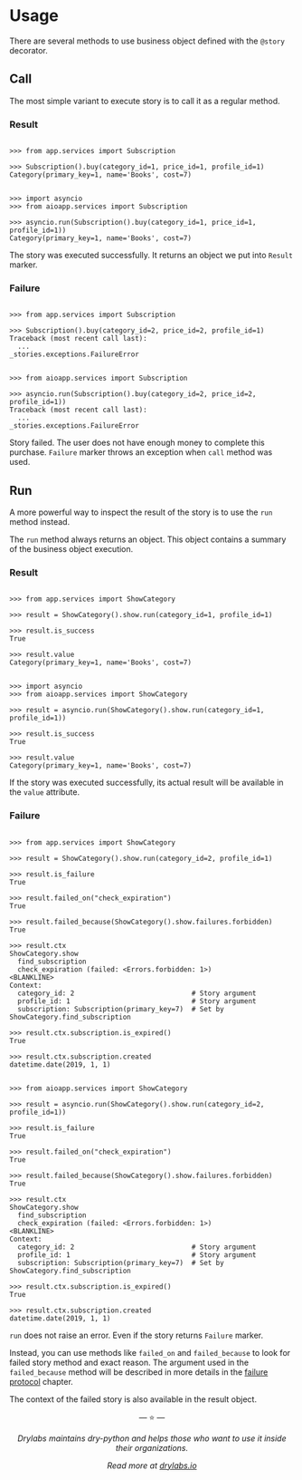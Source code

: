 # Usage

There are several methods to use business object defined with the
`@story` decorator.

## Call

The most simple variant to execute story is to call it as a regular
method.

### Result

```pycon tab="sync"

>>> from app.services import Subscription

>>> Subscription().buy(category_id=1, price_id=1, profile_id=1)
Category(primary_key=1, name='Books', cost=7)

```

```pycon tab="async"

>>> import asyncio
>>> from aioapp.services import Subscription

>>> asyncio.run(Subscription().buy(category_id=1, price_id=1, profile_id=1))
Category(primary_key=1, name='Books', cost=7)

```

The story was executed successfully. It returns an object we put into
`Result` marker.

### Failure

```pycon tab="sync"

>>> from app.services import Subscription

>>> Subscription().buy(category_id=2, price_id=2, profile_id=1)
Traceback (most recent call last):
  ...
_stories.exceptions.FailureError

```

```pycon tab="async"

>>> from aioapp.services import Subscription

>>> asyncio.run(Subscription().buy(category_id=2, price_id=2, profile_id=1))
Traceback (most recent call last):
  ...
_stories.exceptions.FailureError

```

Story failed. The user does not have enough money to complete this
purchase. `Failure` marker throws an exception when `call` method was
used.

## Run

A more powerful way to inspect the result of the story is to use the
`run` method instead.

The `run` method always returns an object. This object contains a
summary of the business object execution.

### Result

```pycon tab="sync"

>>> from app.services import ShowCategory

>>> result = ShowCategory().show.run(category_id=1, profile_id=1)

>>> result.is_success
True

>>> result.value
Category(primary_key=1, name='Books', cost=7)

```

```pycon tab="async"

>>> import asyncio
>>> from aioapp.services import ShowCategory

>>> result = asyncio.run(ShowCategory().show.run(category_id=1, profile_id=1))

>>> result.is_success
True

>>> result.value
Category(primary_key=1, name='Books', cost=7)

```

If the story was executed successfully, its actual result will be
available in the `value` attribute.

### Failure

```pycon tab="sync"

>>> from app.services import ShowCategory

>>> result = ShowCategory().show.run(category_id=2, profile_id=1)

>>> result.is_failure
True

>>> result.failed_on("check_expiration")
True

>>> result.failed_because(ShowCategory().show.failures.forbidden)
True

>>> result.ctx
ShowCategory.show
  find_subscription
  check_expiration (failed: <Errors.forbidden: 1>)
<BLANKLINE>
Context:
  category_id: 2                             # Story argument
  profile_id: 1                              # Story argument
  subscription: Subscription(primary_key=7)  # Set by ShowCategory.find_subscription

>>> result.ctx.subscription.is_expired()
True

>>> result.ctx.subscription.created
datetime.date(2019, 1, 1)

```

```pycon tab="async"

>>> from aioapp.services import ShowCategory

>>> result = asyncio.run(ShowCategory().show.run(category_id=2, profile_id=1))

>>> result.is_failure
True

>>> result.failed_on("check_expiration")
True

>>> result.failed_because(ShowCategory().show.failures.forbidden)
True

>>> result.ctx
ShowCategory.show
  find_subscription
  check_expiration (failed: <Errors.forbidden: 1>)
<BLANKLINE>
Context:
  category_id: 2                             # Story argument
  profile_id: 1                              # Story argument
  subscription: Subscription(primary_key=7)  # Set by ShowCategory.find_subscription

>>> result.ctx.subscription.is_expired()
True

>>> result.ctx.subscription.created
datetime.date(2019, 1, 1)

```

`run` does not raise an error. Even if the story returns `Failure`
marker.

Instead, you can use methods like `failed_on` and `failed_because` to
look for failed story method and exact reason. The argument used in
the `failed_because` method will be described in more details in the
[failure protocol](failure_protocol.md) chapter.

The context of the failed story is also available in the result object.

<p align="center">&mdash; ⭐️ &mdash;</p>
<p align="center"><i>Drylabs maintains dry-python and helps those who want to use it inside their organizations.</i></p>
<p align="center"><i>Read more at <a href="https://drylabs.io">drylabs.io</a></i></p>
